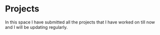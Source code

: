 # Projects
In this space I have submitted all the projects that I have worked on till now and I will  be updating regularly.
